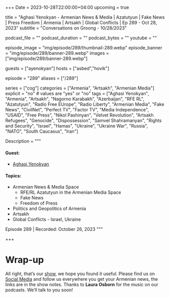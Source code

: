 +++
Date = 2023-10-28T22:00:00+04:00
upcoming = true

title = "Aghasi Yenokyan - Armenian News & Media | Azatutyun | Fake News | Press Freedom | Armenia | Artsakh | Global Conflicts | Ep 289 - Oct 28, 2023"
subtitle = "Conversations on Groong - 10/28/2023"

podcast_file = ""
podcast_duration = ""
podcast_bytes = ""
youtube = ""

episode_image = "img/episode/289/thumbnail-289.webp"
episode_banner = "img/episode/289/banner-289.webp"
images = ["img/episode/289/banner-289.webp"]

guests = ["ayenokyan"]
hosts = ["asbed","hovik"]

episode = "289"
aliases = ["/289"]

series = ["cog"]
categories = ["Armenia", "Artsakh", "Armenian Media"]
explicit = "no" # values are "yes" or "no"
tags = ["Aghasi Yenokyan", "Armenia", "Artsakh", "Nagorno Karabakh", "Azerbaijan", "RFE RL", "Azatutyun", "Radio Free EUrope", "Radio Liberty", "Armenian Media", "Fake News", "CivilNet", "Perfect TV", "Factor TV", "Media Independence", "USAID", "Free Press", "Nikol Pashinyan", "Velvet Revolution", "Artsakh Refugees", "Genocide", "Dispossession", "Samvel Shahramanyan", "Rights and Security", "Israel", "Hamas", "Ukraine", "Ukraine War", "Russia", "NATO", "South Caucasus", "Iran"]

Description = """

#### Guest:
* [Aghasi Yenokyan](/guest/ayenokyan)

#### Topics:
* Armenian News & Media Space
    * RFE/RL Azatutyun in the Armenian Media Space
    * Fake News
    * Freedom of Press
* Politics and Geopolitics of Armenia
* Artsakh
* Global Conflicts - Israel, Ukraine

Episode 289 | Recorded: October 26, 2023
"""

+++




# Wrap-up

All right, that’s our [show](https://podcasts.groong.org/), we hope you found it useful. Please find us on [Social Media](https://lintr.ee/groong) and follow us everywhere you get your Armenian news, the links are in the show notes. Thanks to **Laura Osborn** for the music on our podcasts. We’ll talk to you soon!
